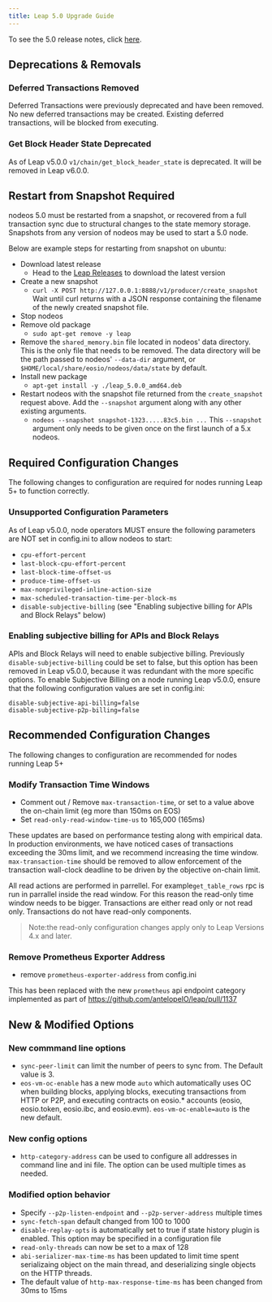```yaml
---
title: Leap 5.0 Upgrade Guide
---
```


To see the 5.0 release notes, click [here](https://github.com/AntelopeIO/leap/releases/tag/v5.0.0-rc2).

## Deprecations & Removals

### Deferred Transactions Removed
Deferred Transactions were previously deprecated and have been removed. No new deferred transactions may be created. Existing deferred transactions, will be blocked from executing.

### Get Block Header State Deprecated
As of Leap v5.0.0 `v1/chain/get_block_header_state` is deprecated. It will be removed in Leap v6.0.0.

## Restart from Snapshot Required
nodeos 5.0 must be restarted from a snapshot, or recovered from a full transaction sync due to structural changes to the state memory storage. Snapshots from any version of nodeos may be used to start a 5.0 node.

Below are example steps for restarting from snapshot on ubuntu:
- Download latest release
    - Head to the [Leap Releases](https://github.com/AntelopeIO/leap/releases) to download the latest version
- Create a new snapshot
    - `curl -X POST http://127.0.0.1:8888/v1/producer/create_snapshot`
      Wait until curl returns with a JSON response containing the filename of the newly created snapshot file.
- Stop nodeos
- Remove old package
    - `sudo apt-get remove -y leap`
- Remove the `shared_memory.bin` file located in nodeos' data directory. This is the only file that needs to be removed. The data directory will be the path passed to nodeos' `--data-dir` argument, or `$HOME/local/share/eosio/nodeos/data/state` by default.
- Install new package
    - `apt-get install -y ./leap_5.0.0_amd64.deb`
- Restart nodeos with the snapshot file returned from the `create_snapshot` request above. Add the `--snapshot` argument along with any other existing arguments.
    - `nodeos --snapshot snapshot-1323.....83c5.bin ...`
      This `--snapshot` argument only needs to be given once on the first launch of a 5.x nodeos.

## Required Configuration Changes
The following changes to configuration are required for nodes running Leap 5+ to function correctly.

### Unsupported Configuration Parameters
As of Leap v5.0.0, node operators MUST ensure the following parameters are NOT set in config.ini to allow nodeos to start:
- `cpu-effort-percent`
- `last-block-cpu-effort-percent`
- `last-block-time-offset-us`
- `produce-time-offset-us`
- `max-nonprivileged-inline-action-size`
- `max-scheduled-transaction-time-per-block-ms`
- `disable-subjective-billing` (see "Enabling subjective billing for APIs and Block Relays" below)

### Enabling subjective billing for APIs and Block Relays
APIs and Block Relays will need to enable subjective billing. Previously `disable-subjective-billing` could be set to false, but this option has been removed in Leap v5.0.0, because it was redundant with the more specific options. To enable Subjective Billing on a node running Leap v5.0.0, ensure that the following configuration values are set in config.ini:

```
disable-subjective-api-billing=false
disable-subjective-p2p-billing=false
```

## Recommended Configuration Changes
The following changes to configuration are recommended for nodes running Leap 5+

### Modify Transaction Time Windows
- Comment out / Remove `max-transaction-time`, or set to a value above the on-chain limit (eg more than 150ms on EOS)
- Set `read-only-read-window-time-us` to 165,000 (165ms)

These updates are based on performance testing along with empirical data. In production environments, we have noticed cases of transactions exceeding the 30ms limit, and we recommend increasing the time window. `max-transaction-time` should be removed to allow enforcement of the transaction wall-clock deadline to be driven by the objective on-chain limit.

All read actions are performed in parrellel. For example`get_table_rows` rpc is run in parrallel inside the read window. For this reason the read-only time window needs to be bigger. Transactions are either read only or not read only. Transactions do not have read-only components.

> Note:the read-only configuration changes apply only to Leap Versions 4.x and later.

### Remove Prometheus Exporter Address
- remove `prometheus-exporter-address` from config.ini

This has been replaced with the new `prometheus` api endpoint category implemented as part of https://github.com/antelopeIO/leap/pull/1137

## New & Modified Options
### New commmand line options
- `sync-peer-limit` can limit the number of peers to sync from. The Default value is 3.
- `eos-vm-oc-enable` has a new mode `auto` which automatically uses OC when building blocks, applying blocks, executing transactions from HTTP or P2P, and executing contracts on eosio.* accounts (eosio, eosio.token, eosio.ibc, and eosio.evm). `eos-vm-oc-enable=auto` is the new default.

### New config options
- `http-category-address` can be used to configure all addresses in command line and ini file. The option can be used multiple times as needed.

### Modified option behavior
- Specify `--p2p-listen-endpoint` and `--p2p-server-address` multiple times
- `sync-fetch-span` default changed from 100 to 1000
- `disable-replay-opts` is automatically set to true if state history plugin is enabled. This option may be specified in a configuration file
- `read-only-threads` can now be set to a max of 128
- `abi-serializer-max-time-ms` has been updated to limit time spent serializaing object on the main thread, and deserializing single objects on the HTTP threads.
- The default value of `http-max-response-time-ms` has been changed from 30ms to 15ms
